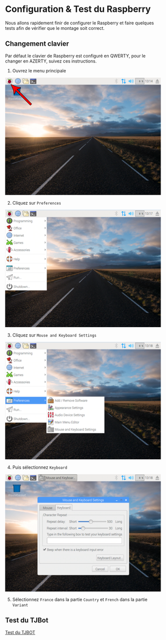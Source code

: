 # Configuration & Test du Raspberry

Nous allons rapidement finir de configurer le Raspberry et faire quelques tests afin de vérifier que le montage soit correct.

## Changement clavier

Par défaut le clavier de Raspberry est configuré en QWERTY, pour le changer en AZERTY, suivez ces instructions.

1. Ouvrez le menu principale

![](./images/raspberry_keyboard_1.png)

2. Cliquez sur `Preferences`

![](./images/raspberry_keyboard_2.png)

3. Cliquez sur `Mouse and Keyboard Settings`

![](./images/raspberry_keyboard_3.png)

4. Puis sélectionnez `Keyboard`

![](./images/raspberry_keyboard_4.png)

5. Sélectionnez `France` dans la partie `Country` et `French` dans la partie `Variant`

## Test du TJBot

[Test du TJBOT](https://github.com/vperrinfr/ptech_IBMFR/blob/master/test_TJBot.md)
